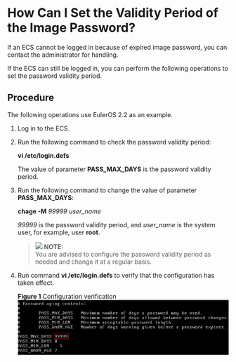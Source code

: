 # How Can I Set the Validity Period of the Image Password?<a name="EN-US_TOPIC_0079176727"></a>

If an ECS cannot be logged in because of expired image password, you can contact the administrator for handling.

If the ECS can still be logged in, you can perform the following operations to set the password validity period.

## Procedure<a name="section3242177619526"></a>

The following operations use EulerOS 2.2 as an example.

1.  Log in to the ECS.
2.  Run the following command to check the password validity period:

    **vi /etc/login.defs**

    The value of parameter  **PASS\_MAX\_DAYS**  is the password validity period.

3.  Run the following command to change the value of parameter  **PASS\_MAX\_DAYS**:

    **chage -M** _99999 user\_name_

    _99999_  is the password validity period, and  _user\_name_  is the system user, for example, user  **root**.

    >![](/images/icon-note.gif) **NOTE:**   
    >You are advised to configure the password validity period as needed and change it at a regular basis.  

4.  Run command  **vi /etc/login.defs**  to verify that the configuration has taken effect.

    **Figure  1**  Configuration verification<a name="fig36880073194742"></a>  
    ![](figures/configuration-verification.png "configuration-verification")



